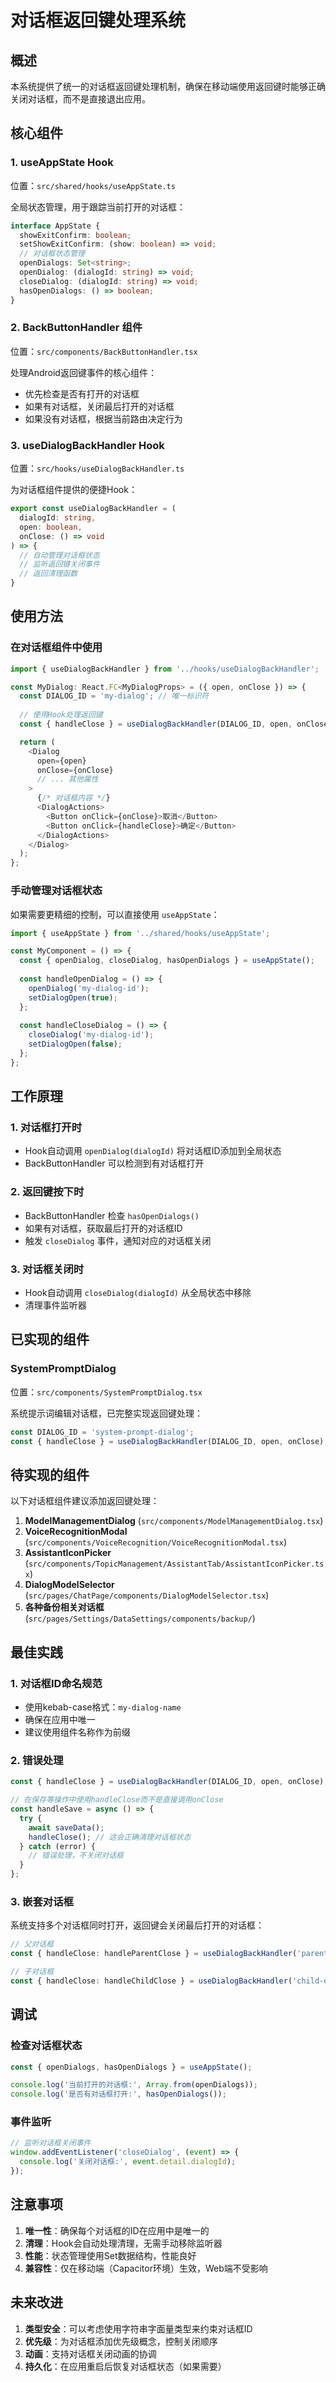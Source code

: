 # 对话框返回键处理系统

## 概述

本系统提供了统一的对话框返回键处理机制，确保在移动端使用返回键时能够正确关闭对话框，而不是直接退出应用。

## 核心组件

### 1. useAppState Hook

位置：`src/shared/hooks/useAppState.ts`

全局状态管理，用于跟踪当前打开的对话框：

```typescript
interface AppState {
  showExitConfirm: boolean;
  setShowExitConfirm: (show: boolean) => void;
  // 对话框状态管理
  openDialogs: Set<string>;
  openDialog: (dialogId: string) => void;
  closeDialog: (dialogId: string) => void;
  hasOpenDialogs: () => boolean;
}
```

### 2. BackButtonHandler 组件

位置：`src/components/BackButtonHandler.tsx`

处理Android返回键事件的核心组件：

- 优先检查是否有打开的对话框
- 如果有对话框，关闭最后打开的对话框
- 如果没有对话框，根据当前路由决定行为

### 3. useDialogBackHandler Hook

位置：`src/hooks/useDialogBackHandler.ts`

为对话框组件提供的便捷Hook：

```typescript
export const useDialogBackHandler = (
  dialogId: string,
  open: boolean,
  onClose: () => void
) => {
  // 自动管理对话框状态
  // 监听返回键关闭事件
  // 返回清理函数
}
```

## 使用方法

### 在对话框组件中使用

```typescript
import { useDialogBackHandler } from '../hooks/useDialogBackHandler';

const MyDialog: React.FC<MyDialogProps> = ({ open, onClose }) => {
  const DIALOG_ID = 'my-dialog'; // 唯一标识符
  
  // 使用Hook处理返回键
  const { handleClose } = useDialogBackHandler(DIALOG_ID, open, onClose);

  return (
    <Dialog
      open={open}
      onClose={onClose}
      // ... 其他属性
    >
      {/* 对话框内容 */}
      <DialogActions>
        <Button onClick={onClose}>取消</Button>
        <Button onClick={handleClose}>确定</Button>
      </DialogActions>
    </Dialog>
  );
};
```

### 手动管理对话框状态

如果需要更精细的控制，可以直接使用 `useAppState`：

```typescript
import { useAppState } from '../shared/hooks/useAppState';

const MyComponent = () => {
  const { openDialog, closeDialog, hasOpenDialogs } = useAppState();
  
  const handleOpenDialog = () => {
    openDialog('my-dialog-id');
    setDialogOpen(true);
  };
  
  const handleCloseDialog = () => {
    closeDialog('my-dialog-id');
    setDialogOpen(false);
  };
};
```

## 工作原理

### 1. 对话框打开时
- Hook自动调用 `openDialog(dialogId)` 将对话框ID添加到全局状态
- BackButtonHandler 可以检测到有对话框打开

### 2. 返回键按下时
- BackButtonHandler 检查 `hasOpenDialogs()`
- 如果有对话框，获取最后打开的对话框ID
- 触发 `closeDialog` 事件，通知对应的对话框关闭

### 3. 对话框关闭时
- Hook自动调用 `closeDialog(dialogId)` 从全局状态中移除
- 清理事件监听器

## 已实现的组件

### SystemPromptDialog
位置：`src/components/SystemPromptDialog.tsx`

系统提示词编辑对话框，已完整实现返回键处理：

```typescript
const DIALOG_ID = 'system-prompt-dialog';
const { handleClose } = useDialogBackHandler(DIALOG_ID, open, onClose);
```

## 待实现的组件

以下对话框组件建议添加返回键处理：

1. **ModelManagementDialog** (`src/components/ModelManagementDialog.tsx`)
2. **VoiceRecognitionModal** (`src/components/VoiceRecognition/VoiceRecognitionModal.tsx`)
3. **AssistantIconPicker** (`src/components/TopicManagement/AssistantTab/AssistantIconPicker.tsx`)
4. **DialogModelSelector** (`src/pages/ChatPage/components/DialogModelSelector.tsx`)
5. **各种备份相关对话框** (`src/pages/Settings/DataSettings/components/backup/`)

## 最佳实践

### 1. 对话框ID命名规范
- 使用kebab-case格式：`my-dialog-name`
- 确保在应用中唯一
- 建议使用组件名称作为前缀

### 2. 错误处理
```typescript
const { handleClose } = useDialogBackHandler(DIALOG_ID, open, onClose);

// 在保存等操作中使用handleClose而不是直接调用onClose
const handleSave = async () => {
  try {
    await saveData();
    handleClose(); // 这会正确清理对话框状态
  } catch (error) {
    // 错误处理，不关闭对话框
  }
};
```

### 3. 嵌套对话框
系统支持多个对话框同时打开，返回键会关闭最后打开的对话框：

```typescript
// 父对话框
const { handleClose: handleParentClose } = useDialogBackHandler('parent-dialog', parentOpen, onParentClose);

// 子对话框
const { handleClose: handleChildClose } = useDialogBackHandler('child-dialog', childOpen, onChildClose);
```

## 调试

### 检查对话框状态
```typescript
const { openDialogs, hasOpenDialogs } = useAppState();

console.log('当前打开的对话框:', Array.from(openDialogs));
console.log('是否有对话框打开:', hasOpenDialogs());
```

### 事件监听
```typescript
// 监听对话框关闭事件
window.addEventListener('closeDialog', (event) => {
  console.log('关闭对话框:', event.detail.dialogId);
});
```

## 注意事项

1. **唯一性**：确保每个对话框的ID在应用中是唯一的
2. **清理**：Hook会自动处理清理，无需手动移除监听器
3. **性能**：状态管理使用Set数据结构，性能良好
4. **兼容性**：仅在移动端（Capacitor环境）生效，Web端不受影响

## 未来改进

1. **类型安全**：可以考虑使用字符串字面量类型来约束对话框ID
2. **优先级**：为对话框添加优先级概念，控制关闭顺序
3. **动画**：支持对话框关闭动画的协调
4. **持久化**：在应用重启后恢复对话框状态（如果需要）
